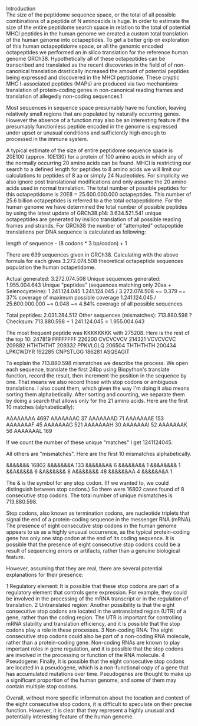 Introduction\
The size of the peptidome sequence space, or the total of all possible combinations of  a peptide of N aminoacids is huge.  In order to estimate the size of the entire peptidome search space in relation to the total of potential MHCI peptides in the human genome we created a custom total translation of the human genome into octapeptides. To get a better grip on exploration of this human octapeptidome space, or all the genomic encoded octapeptides  we performed an in silico translation for the reference human genome GRCh38. Hypothetically all of these octapeptides can be transcribed and translated as the recent discoveries in the field of of non-canonical translation drastically increased the amount of potential peptides being expressed and discovered in  the MHCI peptidome. These cryptic MHC I-associated peptides (MAPs) are produced via two mechanisms: translation of protein-coding genes in non-canonical reading frames and translation of allegedly non-coding sequences.1

Most sequences in sequence space presumably have no function, leaving relatively small regions that are populated by naturally occurring genes. However the absence of a function may also be an interesting feature if the presumably functionless peptide encoded in the genome is expressed under upset or unusual conditions and sufficiently high enough to processed in the immune system.

A typical estimate of the size of entire peptidome sequence space is 20E100 (approx. 10E130) for a protein of 100 amino acids in which any of the normally occurring 20 amino acids can be found. 
MHCI is restricting our search to a defined length for peptides to 8 amino acids we will limit our calculations to peptides of 8 aa or simply 24 Nucleotides. For simplicity we also ignore post translational modifications and only assume the 20 amino acids used in normal translation. The total number of possible peptides for this octapeptidome is 20E8 = 25.600.000.000 octapeptides. This number of 25.6 billion octapeptides is referred to a the total octapeptidome. For the human genome we have determined the total number of possible peptides by using the latest update of GRCh38.p14: 3.634.521.541 unique octapeptides are generated by insilico translation of all possible reading frames and strands. For GRCh38 the number of "attempted" octapeptide translations per DNA sequence is calculated as following: 

length of sequence - (8 codons * 3 bp/codon) + 1

There are 639 sequences given in GRCh38. Calculating with the above formula for each gives 3.272.074.508 theoretical octapeptide sequences population the human octapetidome. 

Actual generated: 3.272.074.508
Unique sequences generated: 1.955.004.643
Unique "peptides" (sequences matching only 20aa + Selenocysteine): 1.241.124.045
1.241.124.045 / 3.272.074.508 ~= 0.379 ~= 37% coverage of maximum possible coverage
1.241.124.045 / 25.600.000.000 ~= 0.048 ~= 4.84% coverage of all possible sequences

Total peptides: 2.031.284.512
Other sequences (mismatches): 713.880.598  ?  
Checksum: 713.880.598 + 1.241.124.045 = 1.955.004.643




The most frequent peptide was KKKKKKKK with 275208. 
Here is the rest of the top 10:
247819 FFFFFFFF
226200 CVCVCVCV
214321 VCVCVCVC
209882 HTHTHTHT
209332 PPKVLGLQ
206504 THTHTHTH
200434 LPKCWDYR
192285 CNPSTLGG
186281 ASQSAGIT

To explain the 713.880.598 mismatches we describe the process. We open each sequence, translate the first 24bp using Biopython's translate function, record the result, then increment the position in the sequence by one. That means we also record those with stop codons or ambiguous translations. I also count them, which given the way I'm doing it also means sorting them alphabetically. After sorting and counting, we separate them by doing a search that allows only for the 21 amino acids. Here are the first 10 matches (alphabetically):

AAAAAAAA 4697
AAAAAAAC 37
AAAAAAAD 71
AAAAAAAE 153
AAAAAAAF 45
AAAAAAAG 521
AAAAAAAH 30
AAAAAAAI 52
AAAAAAAK 56
AAAAAAAL 169


If we count the number of these unique "matches" I get 1241124045. 

All others are "mismatches". Here are the first 10 mismatches alphabetically.

&&&&&&& 16802
&&&&&&&A 133
&&&&&&A& 6
&&&&&A&& 1
&&&A&&&& 1
&&A&&&&& 6
&A&&&&&& 8
A&&&&&&& 48
&&&&&&AA 4
&&&&&A&A 1


The & is the symbol for any stop codon. (If we wanted to, we could distinguish between stop codons.) So there were 16802 cases found of 8 consecutive stop codons. The total number of unique mismatches is 713.880.598.

Stop codons, also known as termination codons, are nucleotide triplets that signal the end of a protein-coding sequence in the messenger RNA (mRNA). The presence of eight consecutive stop codons in the human genome appears to us as a highly unusual occurrence, as the typical protein-coding gene has only one stop codon at the end of its coding sequence. It is possible that the presence of eight consecutive stop codons could be a result of sequencing errors or artifacts, rather than a genuine biological feature. 

However, assuming that they are real, there are several potential explanations for their presence:

1	Regulatory element: It is possible that these stop codons are part of a regulatory element that controls gene expression. For example, they could be involved in the processing of the mRNA transcript or in the regulation of translation. 
2	Untranslated region: Another possibility is that the eight consecutive stop codons are located in the untranslated region (UTR) of a gene, rather than the coding region. The UTR is important for controlling mRNA stability and translation efficiency, and it is possible that the stop codons play a role in these processes. 
3	Non-coding RNA: The eight consecutive stop codons could also be part of a non-coding RNA molecule, rather than a protein-coding gene. Non-coding RNAs are known to play important roles in gene regulation, and it is possible that the stop codons are involved in the processing or function of the RNA molecule. 
4	Pseudogene: Finally, it is possible that the eight consecutive stop codons are located in a pseudogene, which is a non-functional copy of a gene that has accumulated mutations over time. Pseudogenes are thought to make up a significant proportion of the human genome, and some of them may contain multiple stop codons. 

Overall, without more specific information about the location and context of the eight consecutive stop codons, it is difficult to speculate on their precise function. However, it is clear that they represent a highly unusual and potentially interesting feature of the human genome.


